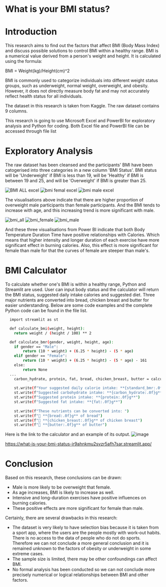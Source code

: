 # What is your BMI status?


# Introduction

This research aims to find out the factors that affect BMI (Body Mass Index) and discuss possible solutions to control BMI within a healthy range. BMI is a numerical value derived from a person's weight and height. It is calculated using the formula:

BMI = Weight(kg)/Height(cm)^2

BMI is commonly used to categorize individuals into different weight status groups, such as underweight, normal weight, overweight, and obesity. However, it does not directly measure body fat and may not accurately reflect health status for all individuals.

The dataset in this research is taken from Kaggle. The raw dataset contains 9 columns.

This research is going to use Microsoft Excel and PowerBI for exploratory analysis and Python for coding. Both Excel file and PowerBI file can be accessed through file list 


# Exploratory Analysis

The raw dataset has been cleansed and the participants' BMI have been catogerised into three categories in a new column 'BMI Status'. BMI status will be 'Underweight' if BMI is less than 19, will be 'Healthy' if BMI is between 19 and 25, and will be 'Overweight' if BMI is greater than 25. 


![BMI ALL excel](https://github.com/user-attachments/assets/8decc380-749b-48ce-b2ea-f8fbe272b3a0)
![bmi femal excel](https://github.com/user-attachments/assets/8f1221a2-6252-483f-ab1a-5019a3b12a82)
![bmi male excel](https://github.com/user-attachments/assets/ff86fbc8-6c8f-4151-af11-da09cac54a8c)

The visualisations above indicate that there are higher proportion of overweight male participants than female participants. And the BMI tends to increase with age, and this increasing trend is more significant with male.

![bmi_all](https://github.com/user-attachments/assets/cae4b637-c4b0-42d8-9a5a-719b24c1b191)
![bmi_female](https://github.com/user-attachments/assets/38041fb4-1d8d-44a3-96d9-14ddb9c4b6c4)
![bmi_male](https://github.com/user-attachments/assets/b2f24247-be9a-48fd-bbcf-953fc50f4137)

And these three visualisations from Power BI indicate that both Body Temperature Duration Time have positive relationships with Calories. Which means that higher intensity and longer duration of each exercise have more significant effect in burning calories. Also, this effect is more significant for female than male for that the curves of female are steeper than male's. 


# BMI Calculator

To calculate whether one's BMI is within a healthy range, Python and Streamlit are used. User can input body status and the calculator will return the BMI status, suggested daily intake calories and suggested diet. Three major nutrients are converted into bread, chicken breast and butter for easier understanding. Below are some code examples and the complete Python code can be found in the file list.

```bash
  import streamlit as st

  def calculate_bmi(weight, height):
    return weight / (height / 100) ** 2

  def calculate_bmr(gender, weight, height, age):
    if gender == "Male":
        return (10 * weight) + (6.25 * height) - (5 * age)
    elif gender == "Female":
        return (10 * weight) + (6.25 * height) - (5 * age) - 161
    else:
        return None
  ...
    carbon_hydrate, protein, fat, bread, chicken_breast, butter = calculate_macronutrients(standard_bmr)
        
    st.write(f"Your suggested daily calorie intake: **{standard_bmr:.0f} Kcal**")
    st.write(f"Suggested carbohydrate intake: **{carbon_hydrate:.0f}g**")
    st.write(f"Suggested protein intake: **{protein:.0f}g**")
    st.write(f"Suggested fat intake: **{fat:.0f}g**")
        
    st.write(f"These nutrients can be converted into: ")
    st.write(f"🍞 **{bread:.0f}g** of bread")
    st.write(f"🍗 **{chicken_breast:.0f}g** of chicken breast")
    st.write(f"🧈 **{butter:.0f}g** of butter")
  ```

Here is the link to the calculator and an example of its output.
![image](https://github.com/user-attachments/assets/14275063-9a0d-47dc-b129-845a076e6b96)

https://what-is-your-bmi-status-ir9ahnkmu2svzr5afh7sar.streamlit.app/


# Conclusion

Based on this research, these conclusions can be drawn:
* Male is more likely to be overweight that female.
* As age increases, BMI is likely to increase as well.
* Intensive and long-duration exercises have positive influences on burning calories.
* These positive effects are more significant for female than male.

Certainly, there are several drawbacks in this research:
* The dataset is very likely to have selection bias because it is taken from a sport app, where the users are the people mostly with work-out habits. There is no access to the data of people who do not do sports. Therefore we can not conclude a more general conclusion and it is remained unknown to the factors of obesity or underweight in some extreme cases.
* The sample size is limited, there may be other confoundings can affect BMI.
* No formal analysis has been conducted so we can not conclude more precisely numerical or logical relationships between BMI and other factors.   
